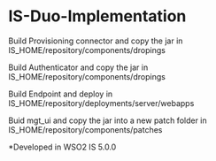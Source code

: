 IS-Duo-Implementation
=====================

Build Provisioning connector and copy the jar in IS_HOME/repository/components/dropings

Build Authenticator and copy the jar in IS_HOME/repository/components/dropings

Build Endpoint and deploy in IS_HOME/repository/deployments/server/webapps

Buid mgt_ui and copy the jar into a new patch folder in IS_HOME/repository/components/patches

*Developed in WSO2 IS 5.0.0

